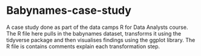 # Babynames-case-study

A case study done as part of the data camps R for Data Analysts course. The R file here pulls in the babynames dataset, transforms it using the tidyverse package and then visualises findings using the ggplot library. The R file is contains comments explain each transformation step. 

